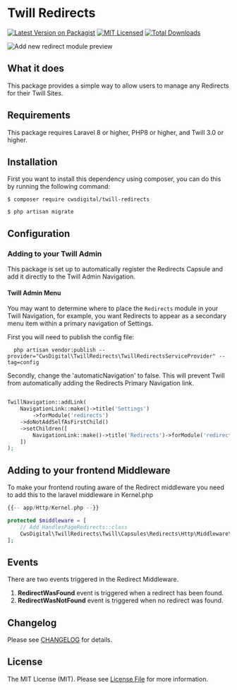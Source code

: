 # Twill Redirects

[![Latest Version on Packagist](https://img.shields.io/packagist/v/cwsdigital/twill-redirects.svg?style=flat-square)](https://packagist.org/packages/cwsdigital/twill-redirects)
[![MIT Licensed](https://img.shields.io/badge/license-MIT-brightgreen.svg?style=flat-square)](LICENSE.md)
[![Total Downloads](https://img.shields.io/packagist/dt/cwsdigital/twill-redirects.svg?style=flat-square)](https://packagist.org/packages/cwsdigital/twill-redirects)

![Add new redirect module preview](https://github.com/cwsdigital/twill-redirects/blob/master/Twill-Redirects-Preview.jpg)

## What it does
This package provides a simple way to allow users to manage any Redirects for their Twill Sites.

## Requirements
This package requires Laravel 8 or higher, PHP8 or higher, and Twill 3.0 or higher.

## Installation

First you want to install this dependency using composer, you can do this by running the following command:

```shell script
$ composer require cwsdigital/twill-redirects
```

```shell script
$ php artisan migrate
```

## Configuration

### Adding to your Twill Admin

This package is set up to automatically register the Redirects Capsule and add it directly to the Twill Admin Navigation.

#### Twill Admin Menu

You may want to determine where to place the `Redirects` module in your Twill Navigation, for example, you want Redirects to appear
as a secondary menu item within a primary navigation of Settings.

First you will need to publish the config file:

```shell script
  php artisan vendor:publish --provider="CwsDigital\TwillRedirects\TwillRedirectsServiceProvider" --tag=config
```
Secondly, change the 'automaticNavigation' to false. This will prevent Twill from automatically adding the Redirects Primary Navigation link.

```php

TwillNavigation::addLink(
    NavigationLink::make()->title('Settings')
        ->forModule('redirects')
    ->doNotAddSelfAsFirstChild()
    ->setChildren([
        NavigationLink::make()->title('Redirects')->forModule('redirects'),
    ])
);
```

## Adding to your frontend Middleware
To make your frontend routing aware of the Redirect middleware you need to add this to the laravel middleware in Kernel.php

```php
{{-- app/Http/Kernel.php --}}

protected $middleware = [
    // Add HandlesPageRedirects::class
    CwsDigital\TwillRedirects\Twill\Capsules\Redirects\Http\Middleware\HandlesPageRedirects::class,
];
```

## Events

There are two events triggered in the Redirect Middleware.

1. **RedirectWasFound** event is triggered when a redirect has been found.
2. **RedirectWasNotFound** event is triggered when no redirect was found.

## Changelog

Please see [CHANGELOG](CHANGELOG.md) for details.

## License

The MIT License (MIT). Please see [License File](LICENSE.md) for more information.